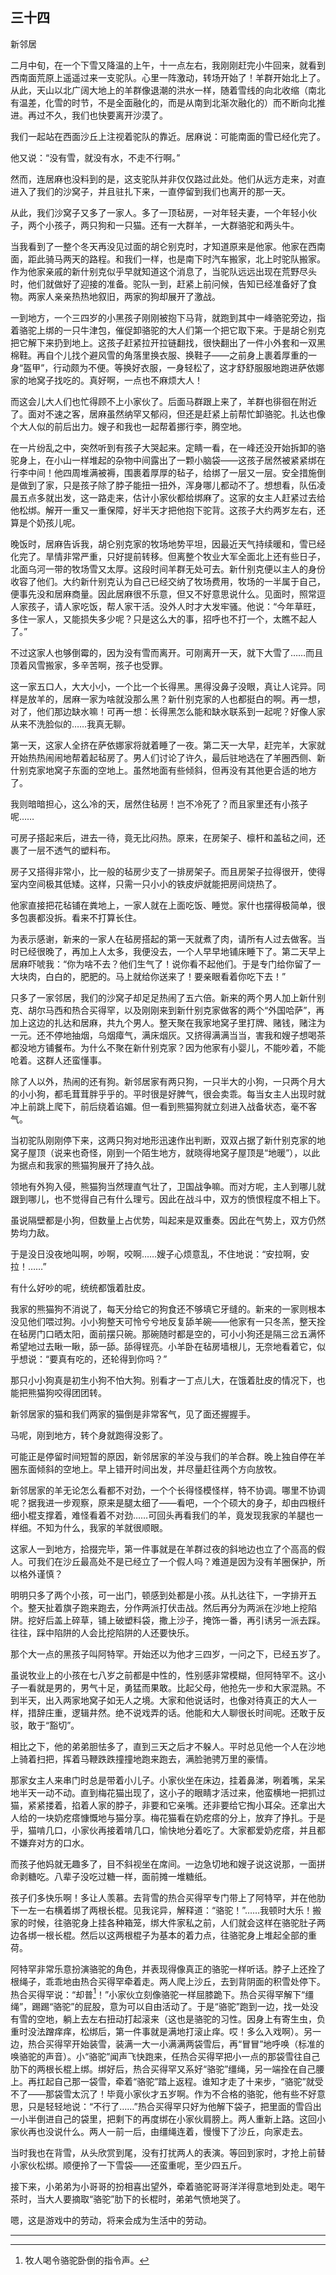    

## 三十四  
新邻居

二月中旬，在一个下雪又降温的上午，十一点左右，我刚刚赶完小牛回来，就看到西南面荒原上遥遥过来一支驼队。心里一阵激动，转场开始了！羊群开始北上了。从此，天山以北广阔大地上的羊群像退潮的洪水一样，随着雪线的向北收缩（南北有温差，化雪的时节，不是全面融化的，而是从南到北渐次融化的）而不断向北推进。再过不久，我们也快要离开沙漠了。

我们一起站在西面沙丘上注视着驼队的靠近。居麻说：可能南面的雪已经化完了。

他又说：“没有雪，就没有水，不走不行啊。”

然而，连居麻也没料到的是，这支驼队并非仅仅路过此处。他们从远方走来，对直进入了我们的沙窝子，并且驻扎下来，一直停留到我们也离开的那一天。

从此，我们沙窝子又多了一家人。多了一顶毡房，一对年轻夫妻，一个年轻小伙子，两个小孩子，两只狗和一只猫。还有一大群羊，一大群骆驼和两头牛。

当我看到了一整个冬天再没见过面的胡仑别克时，才知道原来是他家。他家在西南面，距此骑马两天的路程。和我们一样，也是南下时汽车搬家，北上时驼队搬家。作为他家亲戚的新什别克似乎早就知道这个消息了，当驼队远远出现在荒野尽头时，他们就做好了迎接的准备。驼队一到，赶紧上前问候，告知已经准备好了食物。两家人亲亲热热地叙旧，两家的狗却展开了激战。

一到地方，一个三四岁的小黑孩子刚刚被抱下马背，就跑到其中一峰骆驼旁边，指着骆驼上绑的一只牛津包，催促卸骆驼的大人们第一个把它取下来。于是胡仑别克把它解下来扔到地上。这孩子赶紧拉开拉链翻找，很快翻出了一件小外套和一双黑棉鞋。再自个儿找个避风雪的角落里换衣服、换鞋子——之前身上裹着厚重的一身“盔甲”，行动颇为不便。等换好衣服，一身轻松了，这才舒舒服服地跑进萨依娜家的地窝子找吃的。真好啊，一点也不麻烦大人！

而这会儿大人们也忙得顾不上小家伙了。后面马群跟上来了，羊群也徘徊在附近了。面对不速之客，居麻虽然纳罕又郁闷，但还是赶紧上前帮忙卸骆驼。扎达也像个大人似的前后出力。嫂子和我也一起帮着挪行李，腾空地。

在一片纷乱之中，突然听到有孩子大哭起来。定睛一看，在一峰还没开始拆卸的骆驼身上，在小山一样堆起的杂物中间露出了一颗小脑袋——这孩子居然被紧紧绑在行李中间！他四周堆满被褥，围裹着厚厚的毡子，给绑了一层又一层。安全措施倒是做到了家，只是孩子除了脖子能扭一扭外，浑身哪儿都动不了。想想看，队伍凌晨五点多就出发，这一路走来，估计小家伙都给绑麻了。这家的女主人赶紧过去给他松绑。解开一重又一重保障，好半天才把他抱下驼背。这孩子大约两岁左右，还算是个奶孩儿呢。

晚饭时，居麻告诉我，胡仑别克家的牧场地势平坦，因最近天气持续暖和，雪已经化完了。旱情非常严重，只好提前转移。但离整个牧业大军全面北上还有些日子，北面乌河一带的牧场雪又太厚。这段时间羊群无处可去。新什别克便以主人的身份收容了他们。大约新什别克认为自己已经交纳了牧场费用，牧场的一半属于自己，便事先没和居麻商量。因此居麻很不乐意，但又不好意思说什么。见面时，照常逗人家孩子，请人家吃饭，帮人家干活。没外人时才大发牢骚。他说：“今年草旺，多住一家人，又能损失多少呢？只是这么大的事，招呼也不打一个，太瞧不起人了。”

不过这家人也够倒霉的，因为没有雪而离开。可刚离开一天，就下大雪了……而且顶着风雪搬家，多辛苦啊，孩子也受罪。

这一家五口人，大大小小，一个比一个长得黑。黑得没鼻子没眼，真让人诧异。同样是放羊的，居麻一家为啥就没那么黑？新什别克家的人也都挺白的啊。再一想，对了，他们那边缺水嘛！可再一想：长得黑怎么能和缺水联系到一起呢？好像人家从来不洗脸似的……我真无聊。

第一天，这家人全挤在萨依娜家将就着睡了一夜。第二天一大早，赶完羊，大家就开始热热闹闹地帮着起毡房了。男人们讨论了许久，最后驻地选在了羊圈西侧、新什别克家地窝子东面的空地上。虽然地面有些倾斜，但再没有其他更合适的地方了。

我则暗暗担心，这么冷的天，居然住毡房！岂不冷死了？而且家里还有小孩子呢……

可房子搭起来后，进去一待，竟无比闷热。原来，在房架子、檩杆和盖毡之间，还裹了一层不透气的塑料布。

房子又搭得非常小，比一般的毡房少支了一排房架子。而且房架子拉得很开，使得室内空间极其低矮。这样，只需一只小小的铁皮炉就能把房间烧热了。

他家直接把花毡铺在粪地上，一家人就在上面吃饭、睡觉。家什也摆得极简单，很多包裹都没拆。看来不打算长住。

为表示感谢，新来的一家人在毡房搭起的第一天就煮了肉，请所有人过去做客。当时已经很晚了，再加上人太多，我便没去，一个人早早地铺床睡下了。第二天早上居麻吓唬我：“你为啥不去？他们生气了！说你看不起他们。于是专门给你留了一大块肉，白白的，肥肥的。马上就给你送来了！要亲眼看着你吃下去！”

只多了一家邻居，我们的沙窝子却足足热闹了五六倍。新来的两个男人加上新什别克、胡尔马西和热合买得罕，以及刚刚来到新什别克家做客的两个“外国哈萨”，再加上这边的扎达和居麻，共九个男人。整天聚在我家地窝子里打牌、赌钱，赌注为一元。还不停地抽烟，乌烟瘴气，满床烟灰。又挤得满满当当，害我和嫂子想喝茶都没地方铺餐布。为什么不聚在新什别克家？因为他家有小婴儿，不能吵着，不能呛着。这群人还蛮懂事。

除了人以外，热闹的还有狗。新邻居家有两只狗，一只半大的小狗，一只两个月大的小小狗，都毛茸茸胖乎乎的。平时很是好脾气，很会卖乖。每当女主人出现时就冲上前跳上爬下，前后绕着谄媚。但一看到熊猫狗就立刻进入战备状态，毫不客气。

当初驼队刚刚停下来，这两只狗对地形迅速作出判断，双双占据了新什别克家的地窝子屋顶（说来也奇怪，刚到一个陌生地方，就晓得地窝子屋顶是“地暖”），以此为据点和我家的熊猫狗展开了持久战。

领地有外狗入侵，熊猫狗当然理直气壮了，卫国战争嘛。而对方呢，主人到哪儿就跟到哪儿，也不觉得自己有什么理亏。因此在战斗中，双方的愤恨程度不相上下。

虽说隔壁都是小狗，但数量上占优势，叫起来是双重奏。因此在气势上，双方仍然势均力敌。

于是没日没夜地叫啊，吵啊，咬啊……嫂子心烦意乱，不住地说：“安拉啊，安拉！……”

有什么好吵的呢，统统都饿着肚皮。

我家的熊猫狗不消说了，每天分给它的狗食还不够填它牙缝的。新来的一家则根本没见他们喂过狗。小小狗整天可怜兮兮地反复舔羊碗——他家有一只冬羔，整天拴在毡房门口晒太阳，面前摆只碗。那碗随时都是空的，可小小狗还是隔三岔五满怀希望地过去瞅一瞅，舔一舔。舔得锃亮。小羊卧在毡房墙根儿，无奈地看着它，似乎想说：“要真有吃的，还轮得到你吗？”

那只小小狗真是初生小狗不怕大狗。别看才一丁点儿大，在饿着肚皮的情况下，也能把熊猫狗咬得团团转。

新邻居家的猫和我们两家的猫倒是非常客气，见了面还握握手。

马呢，刚到地方，转个身就跑得没影了。

可能正是停留时间短暂的原因，新邻居家的羊没与我们的羊合群。晚上独自停在羊圈东面倾斜的空地上。早上错开时间出发，并尽量赶往两个方向放牧。

新邻居家的羊无论怎么看都不对劲，一个个长得怪模怪样，特不协调。哪里不协调呢？据我进一步观察，原来是腿太细了——看吧，一个个硕大的身子，却由四根纤细小棍支撑着，难怪看着不对劲……可回头再看我们的羊，竟发现我家的羊腿也一样细。不知为什么，我家的羊就很顺眼。

这家人一到地方，拾掇完毕，第一件事就是在羊群过夜的斜地边也立了个高高的假人。可我们在沙丘最高处不是已经立了一个假人吗？难道是因为没有羊圈保护，所以格外谨慎？

明明只多了两个小孩，可一出门，顿感到处都是小孩。从扎达往下，一字排开五个。整天扯着旗子跑来跑去，分作两派打伏击战。然后再分为两派在沙地上挖陷阱。挖好后盖上碎草，铺上破塑料袋，撒上沙子，掩饰一番，再引诱另一派去踩。往往，踩中陷阱的人会比挖陷阱的人还要快乐。

那个大一点的黑孩子叫阿特罕。开始还以为他才三四岁，一问之下，已经五岁了。

虽说牧业上的小孩在七八岁之前都是中性的，性别感非常模糊，但阿特罕不。这小子一看就是男的，男气十足，勇猛而果敢。比起父母，他抢先一步和大家混熟。不到半天，出入两家地窝子如无人之境。大家和他说话时，也像对待真正的大人一样，措辞庄重，逻辑井然。绝不说戏弄的话。他能和大人聊很长时间呢。还敢于反驳，敢于“豁切”。

相比之下，他的弟弟胆怯多了，直到三天之后才不躲人。平时总见他一个人在沙地上骑着扫把，挥着马鞭跌跌撞撞地跑来跑去，满脸驰骋万里的豪情。

那家女主人来串门时总是带着小儿子。小家伙坐在床边，挂着鼻涕，咧着嘴，呆呆地半天一动不动。直到梅花猫出现了，这小子的眼睛才活过来，他蛮横地一把抓过猫，紧紧搂着，掐着人家的脖子，非要和它亲嘴。还非要给它掏小耳朵。还拿出大人给的一块奶疙瘩慷慨地与猫分享。梅花猫看在奶疙瘩的分上，放弃了挣扎。于是乎，猫啃几口，小家伙再接着啃几口，愉快地分着吃了。大家都爱奶疙瘩，并且都不嫌弃对方的口水。

而孩子他妈就无趣多了，目不斜视坐在席间。一边急切地和嫂子说这说那，一面拼命剥糖吃。八辈子没吃过糖一样，面前摊一堆糖纸。

孩子们多快乐啊！多让人羡慕。去背雪的热合买得罕专门带上了阿特罕，并在他肋下一左一右横着绑了两根长棍。见我诧异，解释道：“骆驼！”……我顿时大乐！搬家的时候，往骆驼身上挂各种箱笼，绑大件家私之前，人们就会这样在骆驼肚子两边各绑一根长棍。然后以这两根棍子为基本的着力点，往骆驼身上堆起全部的重荷。

阿特罕非常乐意扮演骆驼的角色，并表现得像真正的骆驼一样听话。脖子上还拴了根绳子，乖乖地由热合买得罕牵着走。两人爬上沙丘，去到背阴面的积雪处停下。热合买得罕说：“却普[^1]！”小家伙立刻像骆驼一样屈膝跪下。热合买得罕解下“缰绳”，踢踢“骆驼”的屁股，意为可以自由活动了。于是“骆驼”跑到一边，找一处没有雪的空地，躺上去左右扭动打起滚来（这也是骆驼的习性。因身上有寄生虫，负重时没法蹭痒痒，松绑后，第一件事就是满地打滚止痒。哎！多么入戏啊）。另一边，热合买得罕开始装雪，装满一大一小满满两袋雪后，再“冒冒”地呼唤（标准的唤骆驼的声音）。小“骆驼”闻声飞快跑来，任热合买得罕把小一点的那袋雪往自己肋下的两根长棍上绑。绑好后，热合买得罕又系好“骆驼”缰绳，另一端拴在自己腰上。再扛起自己那一袋雪，牵着“骆驼”踏上返程。谁知才走了十来步，“骆驼”就受不了——那袋雪太沉了！毕竟小家伙才五岁啊。作为不合格的骆驼，他有些不好意思，只是轻轻地说：“不行了……”热合买得罕只好为他解下袋子，把里面的雪舀出一小半倒进自己的袋里，把剩下的再度绑在小家伙肩膀上。两人重新上路。这回小家伙再也没说什么。两人一前一后，由缰绳连着，慢慢下了沙丘，向家走去。

当时我也在背雪，从头欣赏到尾，没有打扰两人的表演。等回到家时，才抢上前替小家伙松绑。顺便拎了一下雪袋——还蛮重呢，至少四五斤。

接下来，小弟弟为小哥哥的扮相喜出望外，牵着骆驼哥哥洋洋得意地到处走。喝午茶时，当大人要摘取“骆驼”肋下的长棍时，弟弟气愤地哭了。

嗯，这是游戏中的劳动，将来会成为生活中的劳动。

---

[^1]: 牧人喝令骆驼卧倒的指令声。